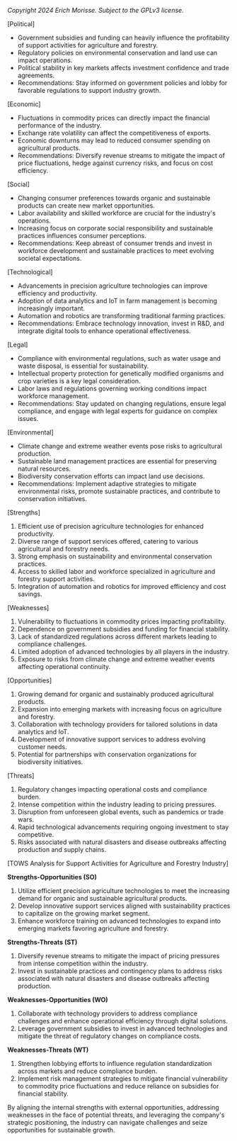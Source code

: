 *Copyright 2024 Erich Morisse.  Subject to the GPLv3 license.*


[Political]
- Government subsidies and funding can heavily influence the profitability of support activities for agriculture and forestry.
- Regulatory policies on environmental conservation and land use can impact operations.
- Political stability in key markets affects investment confidence and trade agreements.
- Recommendations: Stay informed on government policies and lobby for favorable regulations to support industry growth.

[Economic]
- Fluctuations in commodity prices can directly impact the financial performance of the industry.
- Exchange rate volatility can affect the competitiveness of exports.
- Economic downturns may lead to reduced consumer spending on agricultural products.
- Recommendations: Diversify revenue streams to mitigate the impact of price fluctuations, hedge against currency risks, and focus on cost efficiency.

[Social]
- Changing consumer preferences towards organic and sustainable products can create new market opportunities.
- Labor availability and skilled workforce are crucial for the industry's operations.
- Increasing focus on corporate social responsibility and sustainable practices influences consumer perceptions.
- Recommendations: Keep abreast of consumer trends and invest in workforce development and sustainable practices to meet evolving societal expectations.

[Technological]
- Advancements in precision agriculture technologies can improve efficiency and productivity.
- Adoption of data analytics and IoT in farm management is becoming increasingly important.
- Automation and robotics are transforming traditional farming practices.
- Recommendations: Embrace technology innovation, invest in R&D, and integrate digital tools to enhance operational effectiveness.

[Legal]
- Compliance with environmental regulations, such as water usage and waste disposal, is essential for sustainability.
- Intellectual property protection for genetically modified organisms and crop varieties is a key legal consideration.
- Labor laws and regulations governing working conditions impact workforce management.
- Recommendations: Stay updated on changing regulations, ensure legal compliance, and engage with legal experts for guidance on complex issues.

[Environmental]
- Climate change and extreme weather events pose risks to agricultural production.
- Sustainable land management practices are essential for preserving natural resources.
- Biodiversity conservation efforts can impact land use decisions.
- Recommendations: Implement adaptive strategies to mitigate environmental risks, promote sustainable practices, and contribute to conservation initiatives.

[Strengths]
1. Efficient use of precision agriculture technologies for enhanced productivity.
2. Diverse range of support services offered, catering to various agricultural and forestry needs.
3. Strong emphasis on sustainability and environmental conservation practices.
4. Access to skilled labor and workforce specialized in agriculture and forestry support activities.
5. Integration of automation and robotics for improved efficiency and cost savings.

[Weaknesses]
1. Vulnerability to fluctuations in commodity prices impacting profitability.
2. Dependence on government subsidies and funding for financial stability.
3. Lack of standardized regulations across different markets leading to compliance challenges.
4. Limited adoption of advanced technologies by all players in the industry.
5. Exposure to risks from climate change and extreme weather events affecting operational continuity.

[Opportunities]
1. Growing demand for organic and sustainably produced agricultural products.
2. Expansion into emerging markets with increasing focus on agriculture and forestry.
3. Collaboration with technology providers for tailored solutions in data analytics and IoT.
4. Development of innovative support services to address evolving customer needs.
5. Potential for partnerships with conservation organizations for biodiversity initiatives.

[Threats]
1. Regulatory changes impacting operational costs and compliance burden.
2. Intense competition within the industry leading to pricing pressures.
3. Disruption from unforeseen global events, such as pandemics or trade wars.
4. Rapid technological advancements requiring ongoing investment to stay competitive.
5. Risks associated with natural disasters and disease outbreaks affecting production and supply chains.

[TOWS Analysis for Support Activities for Agriculture and Forestry Industry]

**Strengths-Opportunities (SO)**
1. Utilize efficient precision agriculture technologies to meet the increasing demand for organic and sustainable agricultural products.
2. Develop innovative support services aligned with sustainability practices to capitalize on the growing market segment.
3. Enhance workforce training on advanced technologies to expand into emerging markets favoring agriculture and forestry.

**Strengths-Threats (ST)**
1. Diversify revenue streams to mitigate the impact of pricing pressures from intense competition within the industry.
2. Invest in sustainable practices and contingency plans to address risks associated with natural disasters and disease outbreaks affecting production.

**Weaknesses-Opportunities (WO)**
1. Collaborate with technology providers to address compliance challenges and enhance operational efficiency through digital solutions.
2. Leverage government subsidies to invest in advanced technologies and mitigate the threat of regulatory changes on compliance costs.

**Weaknesses-Threats (WT)**
1. Strengthen lobbying efforts to influence regulation standardization across markets and reduce compliance burden.
2. Implement risk management strategies to mitigate financial vulnerability to commodity price fluctuations and reduce reliance on subsidies for financial stability.

By aligning the internal strengths with external opportunities, addressing weaknesses in the face of potential threats, and leveraging the company's strategic positioning, the industry can navigate challenges and seize opportunities for sustainable growth.

